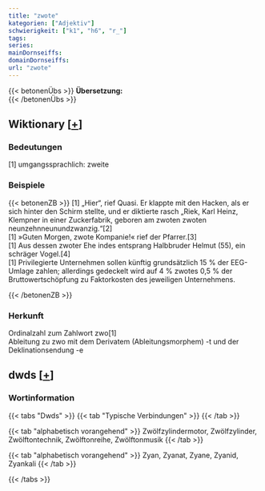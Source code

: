 ```yaml
---
title: "zwote"
kategorien: ["Adjektiv"]
schwierigkeit: ["k1", "h6", "r_"]
tags:
series:
mainDornseiffs:
domainDornseiffs:
url: "zwote"
---
```


{{< betonenÜbs >}}
**Übersetzung:**  
{{< /betonenÜbs >}}

## Wiktionary [[+](https://de.wiktionary.org/wiki/zwote)]

### Bedeutungen
[1] umgangssprachlich: zweite  

### Beispiele
{{< betonenZB >}}
[1] „Hier“, rief Quasi. Er klappte mit den Hacken, als er sich hinter den Schirm stellte, und er diktierte rasch „Riek, Karl Heinz, Klempner in einer Zuckerfabrik, geboren am zwoten zwoten neunzehnneunundzwanzig.“[2]  
[1] »Guten Morgen, zwote Kompanie!« rief der Pfarrer.[3]  
[1] Aus dessen zwoter Ehe indes entsprang Halbbruder Helmut (55), ein schräger Vogel.[4]  
[1] Privilegierte Unternehmen sollen künftig grundsätzlich 15 % der EEG-Umlage zahlen; allerdings gedeckelt wird auf 4 % zwotes 0,5 % der Bruttowertschöpfung zu Faktorkosten des jeweiligen Unternehmens.  

{{< /betonenZB >}}
### Herkunft
Ordinalzahl zum Zahlwort zwo[1]  
Ableitung zu zwo mit dem Derivatem (Ableitungsmorphem) -t und der Deklinationsendung -e  



## dwds [[+](https://www.dwds.de/wb/zwote)]

### Wortinformation
{{< tabs "Dwds" >}}
{{< tab "Typische Verbindungen" >}}
{{< /tab >}}

{{< tab "alphabetisch vorangehend" >}}
Zwölfzylindermotor, Zwölfzylinder, Zwölftontechnik, Zwölftonreihe, Zwölftonmusik
{{< /tab >}}

{{< tab "alphabetisch vorangehend" >}}
Zyan, Zyanat, Zyane, Zyanid, Zyankali
{{< /tab >}}

{{< /tabs >}}

